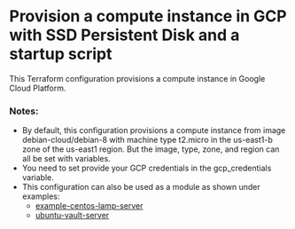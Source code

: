 # Provision a compute instance in GCP with SSD Persistent Disk and a startup script
This Terraform configuration provisions a compute instance in Google Cloud Platform.

### Notes:
- By default, this configuration provisions a compute instance from image debian-cloud/debian-8 with machine type t2.micro in the us-east1-b zone of the us-east1 region. But the image, type, zone, and region can all be set with variables.  
- You need to set provide your GCP credentials in the gcp_credentials variable.  
- This configuration can also be used as a module as shown under examples:  
  - [example-centos-lamp-server](examples/example-centos-lamp-server/)
  - [ubuntu-vault-server](examples/examples/vault-ubuntu-server/)
